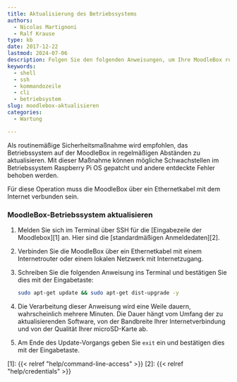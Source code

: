 ```yaml
---
title: Aktualisierung des Betriebssystems
authors:
  - Nicolas Martignoni
  - Ralf Krause
type: kb
date: 2017-12-22
lastmod: 2024-07-06
description: Folgen Sie den folgenden Anweisungen, um Ihre MoodleBox regelmäßig zu aktualisieren
keywords:
  - shell
  - ssh
  - kommandozeile
  - cli
  - betriebsystem
slug: moodlebox-aktualisieren
categories:
  - Wartung

---
```

Als routinemäßige Sicherheitsmaßnahme wird empfohlen, das Betriebssystem auf der MoodleBox in regelmäßigen Abständen zu aktualisieren. Mit dieser Maßnahme können mögliche Schwachstellen im Betriebssystem Raspberry Pi OS gepatcht und andere entdeckte Fehler behoben werden.

Für diese Operation muss die MoodleBox über ein Ethernetkabel mit dem Internet verbunden sein.

### MoodleBox-Betriebssystem aktualisieren

  1. Melden Sie sich im Terminal über SSH für die [Eingabezeile der Moodlebox][1] an. Hier sind die [standardmäßigen Anmeldedaten][2].
  2. Verbinden Sie die MoodleBox über ein Ethernetkabel mit einem Internetrouter oder einem lokalen Netzwerk mit Internetzugang.
  3. Schreiben Sie die folgenden Anweisung ins Terminal und bestätigen Sie dies mit der Eingabetaste:

      ```bash
      sudo apt-get update && sudo apt-get dist-upgrade -y
      ```

  4. Die Verarbeitung dieser Anweisung wird eine Weile dauern, wahrscheinlich mehrere Minuten. Die Dauer hängt vom Umfang der zu aktualisierenden Software, von der Bandbreite Ihrer Internetverbindung und von der Qualität Ihrer microSD-Karte ab.
  5. Am Ende des Update-Vorgangs geben Sie `exit` ein und bestätigen dies mit der Eingabetaste.

 [1]: {{< relref "help/command-line-access" >}}
 [2]: {{< relref "help/credentials" >}}
